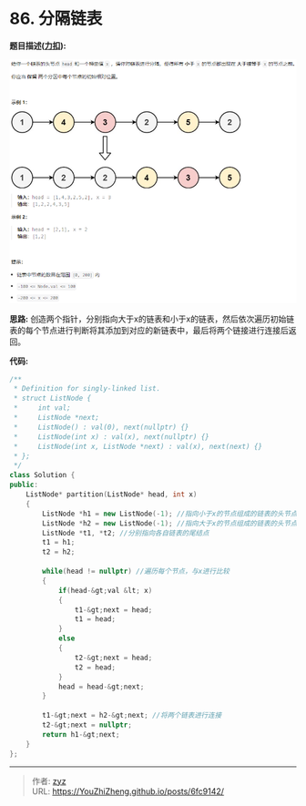 # 86. 分隔链表

**题目描述([力扣](https://leetcode.cn/problems/partition-list/)):**  

![图1](/PostsImgs/algorithm_note_1_imgs/picture1.png)

**思路:** 创造两个指针，分别指向大于x的链表和小于x的链表，然后依次遍历初始链表的每个节点进行判断将其添加到对应的新链表中，最后将两个链接进行连接后返回。


**代码:**
```c&#43;&#43;
/**
 * Definition for singly-linked list.
 * struct ListNode {
 *     int val;
 *     ListNode *next;
 *     ListNode() : val(0), next(nullptr) {}
 *     ListNode(int x) : val(x), next(nullptr) {}
 *     ListNode(int x, ListNode *next) : val(x), next(next) {}
 * };
 */
class Solution {
public:
    ListNode* partition(ListNode* head, int x)
    {
        ListNode *h1 = new ListNode(-1); //指向小于x的节点组成的链表的头节点
        ListNode *h2 = new ListNode(-1); //指向大于x的节点组成的链表的头节点
        ListNode *t1, *t2; //分别指向各自链表的尾结点
        t1 = h1;
        t2 = h2;

        while(head != nullptr) //遍历每个节点，与x进行比较
        {
            if(head-&gt;val &lt; x)
            {
                t1-&gt;next = head;
                t1 = head;
            }
            else
            {
                t2-&gt;next = head;
                t2 = head;
            }
            head = head-&gt;next;
        }

        t1-&gt;next = h2-&gt;next; //将两个链表进行连接
        t2-&gt;next = nullptr;
        return h1-&gt;next;
    }
};
```


---

> 作者: [zyz](https://github.com/YouZhiZheng)  
> URL: https://YouZhiZheng.github.io/posts/6fc9142/  

